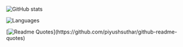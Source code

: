![GitHub stats](https://github-readme-stats.vercel.app/api?username=tdgog&show_icons=true&theme=tokyonight)

![Languages](https://github-readme-stats.vercel.app/api/top-langs/?username=tdgog&theme=tokyonight)

[![Readme Quotes](https://quotes-github-readme.vercel.app/api?&theme=dark&myquote=Oh%20dear%20lord%20what%20have%20I%20done%20this%20time%3F%20Why%20is%20my%20damned%20code%20not%20worki-oh,%20the%20semicolon%20was%20missing...)](https://github.com/piyushsuthar/github-readme-quotes)

